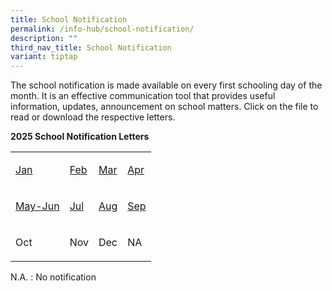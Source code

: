 ```yaml
---
title: School Notification
permalink: /info-hub/school-notification/
description: ""
third_nav_title: School Notification
variant: tiptap
---
```

<p>The school notification is made available on every first schooling day
of the month. It is an effective communication tool that provides useful
information, updates, announcement on school matters. Click on the file
to read or download the respective letters.</p>
<p><strong>2025 School Notification Letters</strong>
</p>
<table style="minWidth: 100px">
<colgroup>
<col>
<col>
<col>
<col>
</colgroup>
<tbody>
<tr>
<td rowspan="1" colspan="1">
<p><a href="https://drive.google.com/file/d/11bddjfGHuIX-UQjOTa-K1YbpdpJ_Vn8h/view?usp=sharing" rel="noopener nofollow" target="_blank">Jan</a>
</p>
</td>
<td rowspan="1" colspan="1">
<p><a href="https://drive.google.com/file/d/1CRYuLxnmXajYHg9BZJslIkXi9RYxgHlJ/view?usp=sharing" rel="noopener nofollow" target="_blank">Feb</a>
</p>
</td>
<td rowspan="1" colspan="1">
<p><a href="https://drive.google.com/file/d/1OqwcRcXgUf_2HFxAN6IhnAr1UaXi5GQC/view?usp=sharing" rel="noopener nofollow" target="_blank">Mar</a>
</p>
</td>
<td rowspan="1" colspan="1">
<p><a href="https://drive.google.com/file/d/1l-e3oHChMKkHb827WZ0H9cepFMlpW_3C/view?usp=sharing" rel="noopener nofollow" target="_blank">Apr</a>
</p>
</td>
</tr>
<tr>
<td rowspan="1" colspan="1">
<p><a href="https://drive.google.com/file/d/1cc-5viG6vJJPvu6ZcO4yFoONsekIKuQZ/view?usp=sharing" rel="noopener nofollow" target="_blank">May-Jun</a>
</p>
</td>
<td rowspan="1" colspan="1">
<p><a href="https://drive.google.com/file/d/1bnu5RbfeREQ8HnMn9JeevzAekNI_YJFd/view?usp=sharing" rel="noopener nofollow" target="_blank">Jul</a>
</p>
</td>
<td rowspan="1" colspan="1">
<p><a href="https://drive.google.com/file/d/1QnMgSFsZ5hfXAQ7yPu103FrF4-gc9lH5/view?usp=sharing" rel="noopener nofollow" target="_blank">Aug</a>
</p>
</td>
<td rowspan="1" colspan="1">
<p><a href="https://drive.google.com/file/d/1SHfMHvFciVH_P3hpP-MoTq2yBsjhIBDE/view?usp=sharing" rel="noopener nofollow" target="_blank">Sep</a>
</p>
</td>
</tr>
<tr>
<td rowspan="1" colspan="1">
<p>Oct</p>
</td>
<td rowspan="1" colspan="1">
<p>Nov</p>
</td>
<td rowspan="1" colspan="1">
<p>Dec</p>
</td>
<td rowspan="1" colspan="1">
<p>NA</p>
</td>
</tr>
</tbody>
</table>
<p>N.A. : No notification</p>